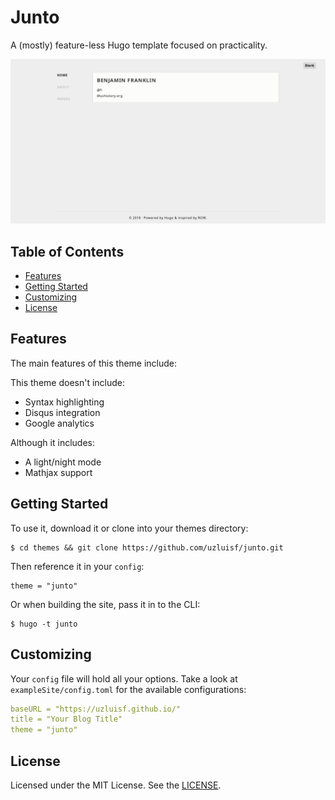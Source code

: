 # Junto

A (mostly) feature-less Hugo template focused on practicality.

![Content](/images/screenshot.png)

## Table of Contents

* [Features]()
* [Getting Started](#getting-started)
* [Customizing](#customizing)
* [License](#license)

## Features

The main features of this theme include:

This theme doesn't include:

* Syntax highlighting
* Disqus integration
* Google analytics

Although it includes:

* A light/night mode
* Mathjax support

## Getting Started

To use it, download it or clone into your themes directory:

```
$ cd themes && git clone https://github.com/uzluisf/junto.git
```

Then reference it in your `config`:

```
theme = "junto"
```

Or when building the site, pass it in to the CLI:

```
$ hugo -t junto
```

## Customizing

Your `config` file will hold all your options. Take a look at 
`exampleSite/config.toml` for the available configurations:

```yaml
baseURL = "https://uzluisf.github.io/"
title = "Your Blog Title"
theme = "junto"
```
## License

Licensed under the MIT License. See the [LICENSE](LICENSE).
